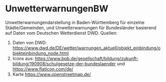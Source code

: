# UnwetterwarnungenBW
Unwetterwarnungendarstellung in Baden-Württemberg für einzelne Städte/Gemeinden, und Unwetterwarnungen für Bundesländer basierend auf Daten vom Deutschen Wetterdienst DWD.
Quellen:
1. Daten von DWD: https://www.dwd.de/DE/wetter/warnungen_aktuell/objekt_einbindung/objekteinbindung_node.html
2. Icons aus: https://www.bpb.de/gesellschaft/bildung/zukunft-bildung/190908/schulgesetze-der-bundeslaender und https://www.flaticon.com/de/
3. Karte  https://www.openstreetmap.de/
